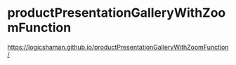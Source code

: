 # productPresentationGalleryWithZoomFunction
https://logicshaman.github.io/productPresentationGalleryWithZoomFunction/
